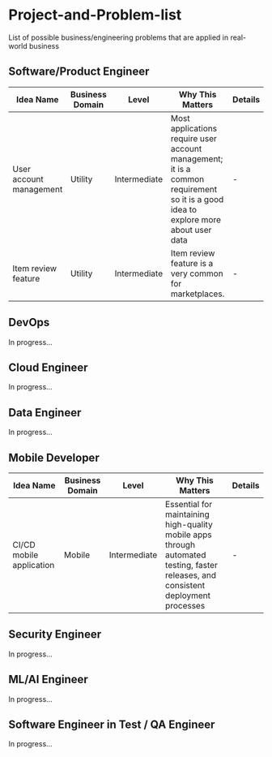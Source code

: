 # Project-and-Problem-list
List of possible business/engineering problems that are applied in real-world business

## Software/Product Engineer

| Idea Name               | Business Domain | Level        | Why This Matters                                                                                                                   | Details |
|-------------------------|-----------------|--------------|------------------------------------------------------------------------------------------------------------------------------------|---------|
| User account management | Utility         | Intermediate | Most applications require user account management; it is a common requirement so it is a good idea to explore more about user data | -       |
| Item review feature     | Utility         | Intermediate | Item review feature is a very common for marketplaces.                                                                             | -       |

## DevOps

In progress...

## Cloud Engineer

In progress...

## Data Engineer

In progress...

## Mobile Developer

| Idea Name                | Business Domain | Level        | Why This Matters                                                                                                                   | Details |
|--------------------------|-----------------|--------------|------------------------------------------------------------------------------------------------------------------------------------|---------|
| CI/CD mobile application | Mobile          | Intermediate | Essential for maintaining high-quality mobile apps through automated testing, faster releases, and consistent deployment processes | -       |

## Security Engineer

In progress...

## ML/AI Engineer

In progress...

## Software Engineer in Test / QA Engineer

In progress...
